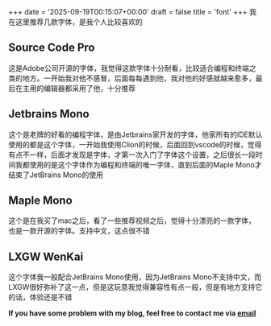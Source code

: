 +++
date =  '2025-09-19T00:15:07+00:00'
draft = false
title = 'font'
+++
我在这里推荐几款字体，是我个人比较喜欢的
## Source Code Pro
这是Adobe公司开源的字体，我觉得这款字体十分耐看，比较适合编程和终端之类的地方。一开始我对他不感冒，后面每每遇到他，我对他的好感就越来愈多，最后在主用的编辑器都采用了他，十分推荐
## Jetbrains Mono
这个是老牌的好看的编程字体，是由Jetbrains家开发的字体，他家所有的IDE默认使用的都是这个字体，一开始我使用Clion的时候，后面回到vscode的时候，觉得有点不一样，后面才发现是字体，才第一次入门了字体这个设置，之后很长一段时间我都使用的是这个字体作为编程和终端的唯一字体，直到后面的Maple Mono才结束了JetBrains Mono的使用
## Maple Mono
这个是在我买了mac之后，看了一些推荐视频之后，觉得十分漂亮的一款字体，也是一款开源的字体。支持中文，这点很不错
## LXGW WenKai
这个字体我一般配合JetBrains Mono使用，因为JetBrains Mono不支持中文，而LXGW很好弥补了这一点，但是这玩意我觉得兼容性有点一般，但是有地方支持它的话，体验还是不错

**If you have some problem with my blog, feel free to contact me via [email](yiquanfeng@qq.com)**

